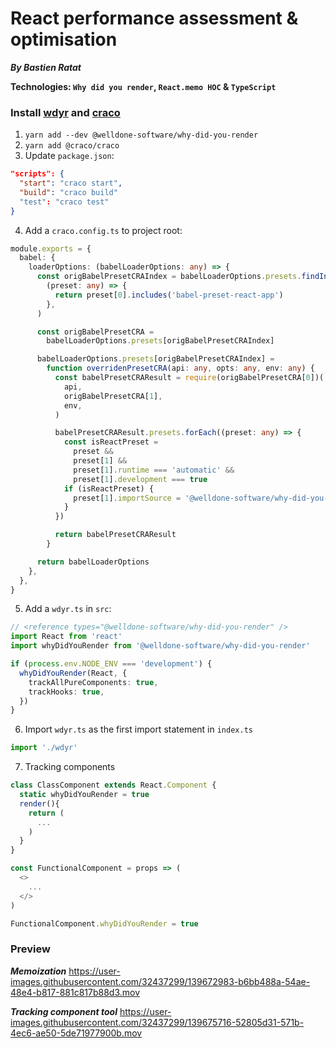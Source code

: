 # React performance assessment & optimisation

***By Bastien Ratat***

**Technologies: `Why did you render`, `React.memo HOC` & `TypeScript`**

### Install [wdyr](https://github.com/welldone-software/why-did-you-render) and [craco](https://github.com/gsoft-inc/craco/blob/master/packages/craco/README.md)
1. `yarn add --dev @welldone-software/why-did-you-render` 
2. `yarn add @craco/craco` 
3. Update `package.json`:
```json
"scripts": {
  "start": "craco start",
  "build": "craco build"
  "test": "craco test"
}
```
4. Add a `craco.config.ts` to project root:
```typescript
module.exports = {
  babel: {
    loaderOptions: (babelLoaderOptions: any) => {
      const origBabelPresetCRAIndex = babelLoaderOptions.presets.findIndex(
        (preset: any) => {
          return preset[0].includes('babel-preset-react-app')
        },
      )

      const origBabelPresetCRA =
        babelLoaderOptions.presets[origBabelPresetCRAIndex]

      babelLoaderOptions.presets[origBabelPresetCRAIndex] =
        function overridenPresetCRA(api: any, opts: any, env: any) {
          const babelPresetCRAResult = require(origBabelPresetCRA[0])(
            api,
            origBabelPresetCRA[1],
            env,
          )

          babelPresetCRAResult.presets.forEach((preset: any) => {
            const isReactPreset =
              preset &&
              preset[1] &&
              preset[1].runtime === 'automatic' &&
              preset[1].development === true
            if (isReactPreset) {
              preset[1].importSource = '@welldone-software/why-did-you-render'
            }
          })

          return babelPresetCRAResult
        }

      return babelLoaderOptions
    },
  },
}

```
5. Add a `wdyr.ts` in `src`:
```typescript
// <reference types="@welldone-software/why-did-you-render" />
import React from 'react'
import whyDidYouRender from '@welldone-software/why-did-you-render'

if (process.env.NODE_ENV === 'development') {
  whyDidYouRender(React, {
    trackAllPureComponents: true,
    trackHooks: true,
  })
}
```
6. Import `wdyr.ts` as the first import statement in `index.ts`
```typescript
import './wdyr'
```
7. Tracking components
```typescript
class ClassComponent extends React.Component {
  static whyDidYouRender = true
  render(){
    return (
      ...
    )
  }
}

const FunctionalComponent = props => (
  <>
    ...
  </>
)

FunctionalComponent.whyDidYouRender = true
```


### Preview

***Memoization***
https://user-images.githubusercontent.com/32437299/139672983-b6bb488a-54ae-48e4-b817-881c817b88d3.mov

***Tracking component tool***
https://user-images.githubusercontent.com/32437299/139675716-52805d31-571b-4ec6-ae50-5de71977900b.mov



